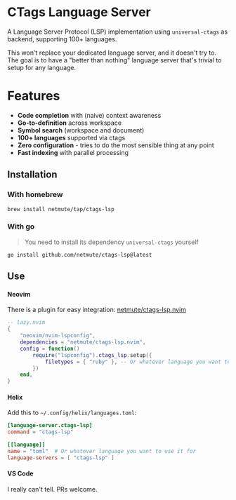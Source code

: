 # CTags Language Server

A Language Server Protocol (LSP) implementation using `universal-ctags` as backend, supporting 100+ languages.

This won't replace your dedicated language server, and it doesn't try to. The goal is to have a "better than nothing" language server that's trivial to setup for any language.

# Features

- **Code completion** with (naive) context awareness
- **Go-to-definition** across workspace
- **Symbol search** (workspace and document)
- **100+ languages** supported via ctags
- **Zero configuration** - tries to do the most sensible thing at any point
- **Fast indexing** with parallel processing

## Installation

### With homebrew

```
brew install netmute/tap/ctags-lsp
```

### With go

> You need to install its dependency `universal-ctags` yourself

```
go install github.com/netmute/ctags-lsp@latest
```

## Use

#### Neovim
There is a plugin for easy integration: [netmute/ctags-lsp.nvim](https://github.com/netmute/ctags-lsp.nvim)
```lua
-- lazy.nvim
{
    "neovim/nvim-lspconfig",
    dependencies = "netmute/ctags-lsp.nvim",
    config = function()
        require("lspconfig").ctags_lsp.setup({
            filetypes = { "ruby" }, -- Or whatever language you want to use it for
        })
    end,
}
```

#### Helix
Add this to `~/.config/helix/languages.toml`:
```toml
[language-server.ctags-lsp]
command = "ctags-lsp"

[[language]]
name = "toml"  # Or whatever language you want to use it for
language-servers = [ "ctags-lsp" ]
```

#### VS Code
I really can't tell. PRs welcome.
